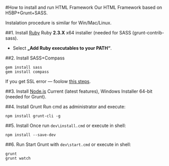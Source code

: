 #How to install and run HTML Framework
Our HTML Framework based on H5BP+Grunt+SASS.

Instalation procedure is similar for Win/Mac/Linux.

##1. Install [Ruby](http://rubyinstaller.org/downloads/)
Ruby __2.3.X__ x64 installer (needed for SASS (grunt-contrib-sass).
 - Select __„Add Ruby executables to your PATH“__.

##2. Install SASS+Compass
```
gem install sass
gem install compass
```
If you get SSL error — foolow [this steps](https://gist.github.com/luislavena/f064211759ee0f806c88#manual-solution-to-ssl-issue).

##3. Install [Node.js](https://nodejs.org/en/download/current/)
Current (latest features), Windows Installer 64-bit (needed for Grunt).

##4. Install Grunt
Run cmd as administrator and execute:
```
npm install grunt-cli -g
```

##5. Install
Once run `dev\install.cmd` or execute in shell:
```shell
npm install --save-dev
```

##6. Run
Start Grunt with `dev\start.cmd` or execute in shell:
```shell
grunt
grunt watch
```
